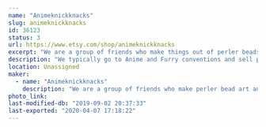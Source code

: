 ```yaml
---
name: "Animeknickknacks"
slug: animeknickknacks
id: 36123
status: 3
url: https://www.etsy.com/shop/animeknickknacks
excerpt: "We are a group of friends who make things out of perler beads. We even do customs for anyone from cosplayer to fursuiters and anyone inbetween. We also do buttons, earrings and temporary tattoos, all made by us."
description: "We typically go to Anime and Furry conventions and sell perler art. We do things like custom perler bead fursona badges and bows, clips, pins and magnets. We also make earrings and keychains, candles and temporary tattos, just a variety of different things."
location: Unassigned
maker:
  - name: "Animeknickknacks"
    description: "We are a group of friends who make perler bead art and sell bows and magnets as well as temporary tattoos, candles and buttons. We even do custom orders. "
photo_link: 
last-modified-db: "2019-09-02 20:37:33"
last-exported: "2020-04-07 17:18:22"
---
```

